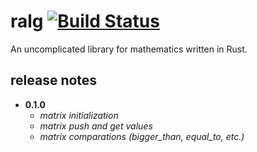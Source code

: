 # ralg [![Build Status](https://travis-ci.org/aleics/ralg.svg?branch=master)](https://travis-ci.org/aleics/ralg)
An uncomplicated library for mathematics written in Rust.

## release notes
* **0.1.0**
  * *matrix initialization*
  * *matrix push and get values*
  * *matrix comparations (bigger_than, equal_to, etc.)*

